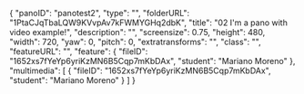 {
      "panoID": "panotest2",
      "type": "",
      "folderURL": "1PtaCJqTbaLQW9KVvpAv7kFWMYGHq2dbK",
      "title": "02 I'm a pano with video example!",
      "description": "",
      "screensize": 0.75,
      "height": 480,
      "width": 720,
      "yaw": 0,
      "pitch": 0,
      "extratransforms": "",
      "class": "",
      "featureURL": "",
      "feature": {
         "fileID": "1652xs7fYeYp6yriKzMN6B5Cqp7mKbDAx",
         "student": "Mariano Moreno"
      },
      "multimedia": [
         {
            "fileID": "1652xs7fYeYp6yriKzMN6B5Cqp7mKbDAx",
            "student": "Mariano Moreno"
         }
      ]
   }